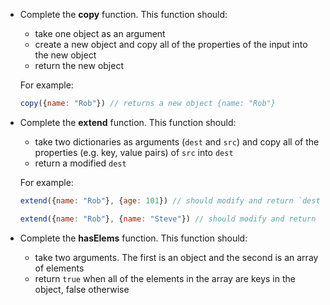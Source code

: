 - Complete the **copy** function. This function should:
    - take one object as an argument
    - create a new object and copy all of the properties of the input into the new object
    - return the new object

    For example:
    
    ```javascript
    copy({name: "Rob"}) // returns a new object {name: "Rob"}
    ```

- Complete the **extend** function. This function should:
    - take two dictionaries as arguments (`dest` and `src`) and copy all of the properties (e.g. key, value pairs) of `src` into `dest`
    - return a modified `dest`

    For example:
    
    ```javascript
    extend({name: "Rob"}, {age: 101}) // should modify and return `dest` with content of {name: "Rob", age: 101}
    
    extend({name: "Rob"}, {name: "Steve"}) // should modify and return `dest` with content of {name: "Steve"}
    ```

- Complete the **hasElems** function. This function should:
    - take two arguments. The first is an object and the second is an array of elements
    - return `true` when all of the elements in the array are keys in the object, false otherwise